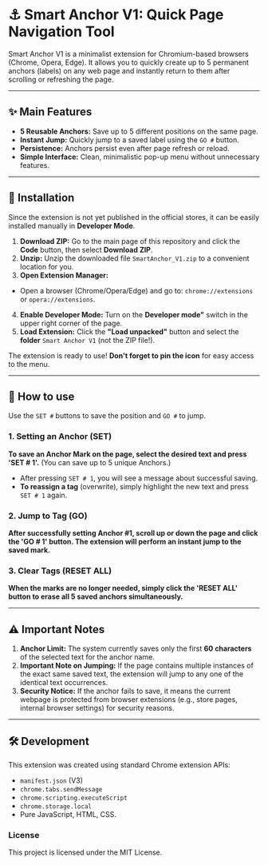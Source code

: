 # ⚓ Smart Anchor V1: Quick Page Navigation Tool



Smart Anchor V1 is a minimalist extension for Chromium-based browsers (Chrome, Opera, Edge). It allows you to quickly create up to 5 permanent anchors (labels) on any web page and instantly return to them after scrolling or refreshing the page.

---

## ✨ Main Features

* **5 Reusable Anchors:** Save up to 5 different positions on the same page.
* **Instant Jump:** Quickly jump to a saved label using the `GO #` button.
* **Persistence:** Anchors persist even after page refresh or reload.
* **Simple Interface:** Clean, minimalistic pop-up menu without unnecessary features.

---

## 🚀 Installation

Since the extension is not yet published in the official stores, it can be easily installed manually in **Developer Mode**.

1. **Download ZIP:** Go to the main page of this repository and click the **Code** button, then select **Download ZIP**.
2. **Unzip:** Unzip the downloaded file `SmartAnchor_V1.zip` to a convenient location for you.
3. **Open Extension Manager:**
* Open a browser (Chrome/Opera/Edge) and go to: `chrome://extensions` or `opera://extensions`.
4. **Enable Developer Mode:** Turn on the **Developer mode"** switch in the upper right corner of the page.
5. **Load Extension:** Click the **"Load unpacked"** button and select the **folder** `Smart Anchor V1` (not the ZIP file!).

The extension is ready to use! **Don't forget to pin the icon** for easy access to the menu.

---

## 📖 How to use

Use the `SET #` buttons to save the position and `GO #` to jump.

### 1. Setting an Anchor (SET)

**To save an Anchor Mark on the page, select the desired text and press 'SET \# 1'.** (You can save up to 5 unique Anchors.)

* After pressing `SET # 1`, you will see a message about successful saving.
* **To reassign a tag** (overwrite), simply highlight the new text and press `SET # 1` again.

### 2. Jump to Tag (GO)

**After successfully setting Anchor \#1, scroll up or down the page and click the 'GO \# 1' button. The extension will perform an instant jump to the saved mark.**

### 3. Clear Tags (RESET ALL)

**When the marks are no longer needed, simply click the 'RESET ALL' button to erase all 5 saved anchors simultaneously.**

---

## ⚠️ Important Notes

1. **Anchor Limit:** The system currently saves only the first **60 characters** of the selected text for the anchor name.
2. **Important Note on Jumping:** If the page contains multiple instances of the exact same saved text, the extension will jump to any one of the identical text occurrences.
3. **Security Notice:** If the anchor fails to save, it means the current webpage is protected from browser extensions (e.g., store pages, internal browser settings) for security reasons.

---

## 🛠️ Development

This extension was created using standard Chrome extension APIs:
* `manifest.json` (V3)
* `chrome.tabs.sendMessage`
* `chrome.scripting.executeScript`
* `chrome.storage.local`
* Pure JavaScript, HTML, CSS.

### License


This project is licensed under the MIT License.

